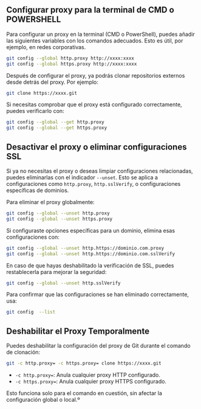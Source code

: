 ## Configurar proxy para la terminal de CMD o POWERSHELL

Para configurar un proxy en la terminal (CMD o PowerShell), puedes añadir las siguientes variables con los comandos adecuados. Esto es útil, por ejemplo, en redes corporativas.

```bash
git config --global http.proxy http://xxxx:xxxx
git config --global https.proxy http://xxxx:xxxx
``` 
Después de configurar el proxy, ya podrás clonar repositorios externos desde detrás del proxy. Por ejemplo:

```bash
git clone https://xxxx.git
```
Si necesitas comprobar que el proxy está configurado correctamente, puedes verificarlo con:

```bash
git config --global --get http.proxy
git config --global --get https.proxy
```
## Desactivar el proxy o eliminar configuraciones SSL

Si ya no necesitas el proxy o deseas limpiar configuraciones relacionadas, puedes eliminarlas con el indicador `--unset`. Esto se aplica a configuraciones como `http.proxy`, `http.sslVerify`, o configuraciones específicas de dominios.

Para eliminar el proxy globalmente:

```bash 
git config --global --unset http.proxy
git config --global --unset https.proxy
```

Si configuraste opciones específicas para un dominio, elimina esas configuraciones con:

```bash
git config --global --unset http.https://dominio.com.proxy
git config --global --unset http.https://dominio.com.sslVerify
```

En caso de que hayas deshabilitado la verificación de SSL, puedes 
restablecerla para mejorar la seguridad:

```bash
git config --global --unset http.sslVerify
```
Para confirmar que las configuraciones se han eliminado correctamente, usa:

```bash 
git config  --list
```

## Deshabilitar el Proxy Temporalmente

Puedes deshabilitar la configuración del proxy de Git durante el comando de clonación:

```bash 
git -c http.proxy= -c https.proxy= clone https://xxxx.git
```

* `-c http.proxy=`: Anula cualquier proxy HTTP configurado.
* `-c https.proxy=`: Anula cualquier proxy HTTPS configurado.

Esto funciona solo para el comando en cuestión, sin afectar la configuración global o local.º